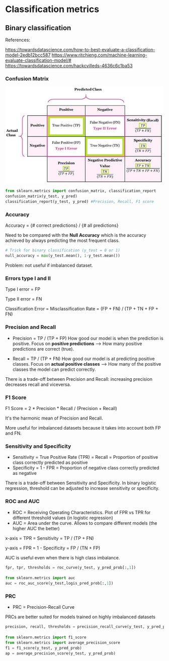 # Classification metrics

## Binary classification
References:

https://towardsdatascience.com/how-to-best-evaluate-a-classification-model-2edb12bcc587
https://www.ritchieng.com/machine-learning-evaluate-classification-model/#
https://towardsdatascience.com/hackcvilleds-4636c6c1ba53

### Confusion Matrix
![Confusion Matrix](/Assets/confusion_matrix_metrics.png)

```python
from sklearn.metrics import confusion_matrix, classification_report
confusion_matrix(y_test, y_pred)
classification_report(y_test, y_pred) #Precision, Recall, F1 score

```
### Accuracy
Accuracy = {# correct predictions} / {# all predictions}

Need to be compared with the **Null Accuracy** which is the accuracy achieved by always predicting the most frequent class.

```python
# Trick for binary classification (y_test = 0 or 1)
null_accuracy = max(y_test.mean(), 1-y_test.mean())
```

Problem: not useful if imbalanced dataset.

### Errors type I and II
Type I error = FP

Type II error = FN

Classification Error = Misclassification Rate = (FP + FN) / (TP + TN + FP + FN)

### Precision and Recall

- Precision = TP / (TP + FP)
  How good our model is when the prediction is positive.
  Focus on **positive predictions** --> How many positive predictions are correct (true).

- Recall = TP / (TP + FN)
  How good our model is at predicting positive classes.
  Focus on **actual positive classes** --> How many of the positive classes the model can predict correctly.
  
There is a trade-off between Precision and Recall: increasing precision decreases recall and viceversa.

### F1 Score
F1 Score = 2 * Precision * Recall / (Precision + Recall)

It's the harmonic mean of Precision and Recall.

More useful for imbalanced datasets because it takes into account both FP and FN.

### Sensitivity and Specificity

- Sensitivity = True Positive Rate (TPR) = Recall = Proportion of positive class correctly predicted as positive
- Specificity = 1 - FPR = Proportion of negative class correctly predicted as negative

There is a trade-off between Sensitivity and Specificity. In binary logistic regression, threshold can be adjusted to increase sensitivity or specificity.

### ROC and AUC

- ROC = Receiving Operating Characteristics. Plot of FPR vs TPR for different threshold values (in logistic regression)
- AUC = Area under the curve. Allows to compare different models (the higher AUC the better)

x-axis = TPR = Sensitivity = TP / (TP + FN)

y-axis = FPR = 1 - Specificity = FP / (TN + FP)

AUC is useful even when there is high class imbalance.

```python
fpr, tpr, thresholds = roc_curve(y_test, y_pred_prob[:,1])

from sklearn.metrics import auc
auc = roc_auc_score(y_test,logis_pred_prob[:,1])
```

### PRC

- PRC = Precision-Recall Curve

PRCs are better suited for models trained on highly imbalanced datasets

```python
precision, recall, thresholds = precision_recall_curve(y_test, y_pred_prob[:,1])

from sklearn.metrics import f1_score
from sklearn.metrics import average_precision_score
f1 = f1_score(y_test, y_pred_prob)
ap = average_precision_score(y_test, y_pred_prob)
```
